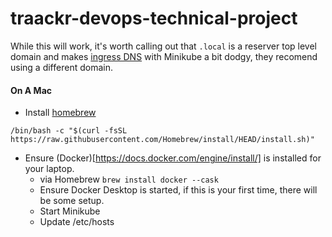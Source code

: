 # traackr-devops-technical-project

While this will work, it's worth calling out that `.local` is a reserver top level domain and makes [ingress DNS](https://minikube.sigs.k8s.io/docs/handbook/addons/ingress-dns/) with Minikube a bit dodgy, they recomend using a different domain. 

#### On A Mac 


* Install [homebrew](https://brew.sh/)  

```Shell
/bin/bash -c "$(curl -fsSL https://raw.githubusercontent.com/Homebrew/install/HEAD/install.sh)"
```

* Ensure (Docker)[https://docs.docker.com/engine/install/] is installed for your laptop. 
    * via Homebrew `brew install docker --cask`  
    * Ensure Docker Desktop is started, if this is your first time, there will be some setup.  
    * Start Minikube
    * Update /etc/hosts
